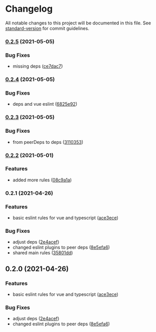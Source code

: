 # Changelog

All notable changes to this project will be documented in this file. See [standard-version](https://github.com/conventional-changelog/standard-version) for commit guidelines.

### [0.2.5](https://github.com/NiMoTec/eslint-config-nimotec/compare/v0.2.4...v0.2.5) (2021-05-05)


### Bug Fixes

* missing deps ([ce7dac7](https://github.com/NiMoTec/eslint-config-nimotec/commit/ce7dac79d4b3a7bc5d38976db715507935b1875d))

### [0.2.4](https://github.com/NiMoTec/eslint-config-nimotec/compare/v0.2.3...v0.2.4) (2021-05-05)


### Bug Fixes

* deps and vue eslint ([6825e92](https://github.com/NiMoTec/eslint-config-nimotec/commit/6825e92137b311660649a3c05f0d533c44ae24c7))

### [0.2.3](https://github.com/NiMoTec/eslint-config-nimotec/compare/v0.2.2...v0.2.3) (2021-05-05)


### Bug Fixes

* from peerDeps to deps ([3110353](https://github.com/NiMoTec/eslint-config-nimotec/commit/31103530b01992f306b4bfd024dc868bf59715ab))

### [0.2.2](https://github.com/NiMoTec/eslint-config-nimotec/compare/v0.2.1...v0.2.2) (2021-05-01)


### Features

* added more rules ([08c9a1a](https://github.com/NiMoTec/eslint-config-nimotec/commit/08c9a1ad482bb55a4acbe3481daa80e179516d9f))

### 0.2.1 (2021-04-26)


### Features

* basic eslint rules for vue and typescript ([ace3ece](https://github.com/NiMoTec/eslint-config-nimotec/commit/ace3ece578f393d35b53931213c2b8264bd1ec1b))


### Bug Fixes

* adjust deps ([2e4acef](https://github.com/NiMoTec/eslint-config-nimotec/commit/2e4acefe853a478207094f8bb6ddf02e01cb3592))
* changed eslint plugins to peer deps ([8e5efa6](https://github.com/NiMoTec/eslint-config-nimotec/commit/8e5efa6055f1a4cfbf3a8f979fba8b903bc9fa33))
* shared main rules ([35801dd](https://github.com/NiMoTec/eslint-config-nimotec/commit/35801ddab1e22ff3ad4f8359fbf78e8d253e6924))

## 0.2.0 (2021-04-26)


### Features

* basic eslint rules for vue and typescript ([ace3ece](https://github.com/NiMoTec/eslint-config-nimotec/commit/ace3ece578f393d35b53931213c2b8264bd1ec1b))


### Bug Fixes

* adjust deps ([2e4acef](https://github.com/NiMoTec/eslint-config-nimotec/commit/2e4acefe853a478207094f8bb6ddf02e01cb3592))
* changed eslint plugins to peer deps ([8e5efa6](https://github.com/NiMoTec/eslint-config-nimotec/commit/8e5efa6055f1a4cfbf3a8f979fba8b903bc9fa33))
